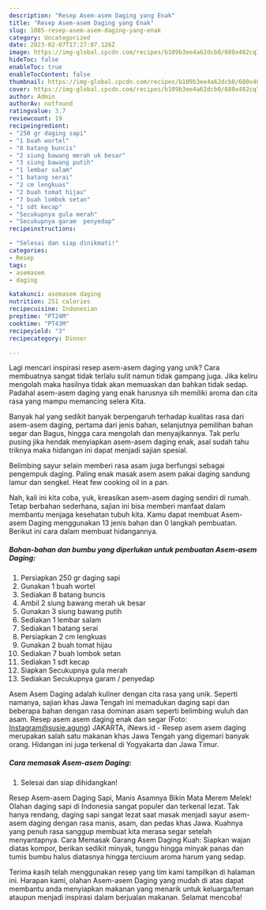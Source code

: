 ```yaml
---
description: "Resep Asem-asem Daging yang Enak"
title: "Resep Asem-asem Daging yang Enak"
slug: 1085-resep-asem-asem-daging-yang-enak
category: Uncategorized
date: 2023-02-07T17:27:07.126Z
image: https://img-global.cpcdn.com/recipes/b109b3ee4a62dcb0/680x482cq70/asem-asem-daging-foto-resep-utama.jpg
hideToc: false
enableToc: true
enableTocContent: false
thumbnail: https://img-global.cpcdn.com/recipes/b109b3ee4a62dcb0/680x482cq70/asem-asem-daging-foto-resep-utama.jpg
cover: https://img-global.cpcdn.com/recipes/b109b3ee4a62dcb0/680x482cq70/asem-asem-daging-foto-resep-utama.jpg
author: Admin
authorAv: notfound
ratingvalue: 3.7
reviewcount: 19
recipeingredient:
- "250 gr daging sapi"
- "1 buah wortel"
- "8 batang buncis"
- "2 siung bawang merah uk besar"
- "3 siung bawang putih"
- "1 lembar salam"
- "1 batang serai"
- "2 cm lengkuas"
- "2 buah tomat hijau"
- "7 buah lombok setan"
- "1 sdt kecap"
- "Secukupnya gula merah"
- "Secukupnya garam  penyedap"
recipeinstructions:

- "Selesai dan siap dinikmati!"
categories:
- Resep
tags:
- asemasem
- daging

katakunci: asemasem daging 
nutrition: 251 calories
recipecuisine: Indonesian
preptime: "PT24M"
cooktime: "PT43M"
recipeyield: "3"
recipecategory: Dinner

---
```





Lagi mencari inspirasi resep asem-asem daging yang unik? Cara membuatnya sangat tidak terlalu sulit namun tidak gampang juga. Jika keliru mengolah maka hasilnya tidak akan memuaskan dan bahkan tidak sedap. Padahal asem-asem daging yang enak harusnya sih memiliki aroma dan cita rasa yang mampu memancing selera Kita.





Banyak hal yang sedikit banyak berpengaruh terhadap kualitas rasa dari asem-asem daging, pertama dari jenis bahan, selanjutnya pemilihan bahan segar dan Bagus, hingga cara mengolah dan menyajikannya. Tak perlu pusing jika hendak menyiapkan asem-asem daging enak,      asal sudah tahu triknya maka hidangan ini dapat menjadi sajian spesial.














Belimbing sayur selain memberi rasa asam juga berfungsi sebagai pengempuk daging. Paling enak masak asem asem pakai daging sandung lamur dan sengkel. Heat few cooking oil in a pan.






Nah, kali ini kita coba, yuk, kreasikan asem-asem daging sendiri di rumah. Tetap berbahan sederhana, sajian ini bisa memberi manfaat dalam membantu menjaga kesehatan tubuh kita. Kamu dapat membuat Asem-asem Daging menggunakan 13 jenis bahan dan 0 langkah pembuatan. Berikut ini cara dalam membuat hidangannya.

<!--inarticleads1-->

##### Bahan-bahan dan bumbu yang diperlukan untuk pembuatan Asem-asem Daging:

1. Persiapkan 250 gr daging sapi
1. Gunakan 1 buah wortel
1. Sediakan 8 batang buncis
1. Ambil 2 siung bawang merah uk besar
1. Gunakan 3 siung bawang putih
1. Sediakan 1 lembar salam
1. Sediakan 1 batang serai
1. Persiapkan 2 cm lengkuas
1. Gunakan 2 buah tomat hijau
1. Sediakan 7 buah lombok setan
1. Sediakan 1 sdt kecap
1. Siapkan Secukupnya gula merah
1. Sediakan Secukupnya garam / penyedap


Asem Asem Daging adalah kuliner dengan cita rasa yang unik. Seperti namanya, sajian khas Jawa Tengah ini memadukan daging sapi dan beberapa bahan dengan rasa dominan asam seperti belimbing wuluh dan asam. Resep asem asem daging enak dan segar (Foto: Instagram@susie.agung) JAKARTA, iNews.id - Resep asem asem daging merupakan salah satu makanan khas Jawa Tengah yang digemari banyak orang. Hidangan ini juga terkenal di Yogyakarta dan Jawa Timur. 

<!--inarticleads2-->

##### Cara memasak Asem-asem Daging:


1. Selesai dan siap dihidangkan!

Resep Asem-asem Daging Sapi, Manis Asamnya Bikin Mata Merem Melek! Olahan daging sapi di Indonesia sangat populer dan terkenal lezat. Tak hanya rendang, daging sapi sangat lezat saat masak menjadi sayur asem-asem daging dengan rasa manis, asam, dan pedas khas Jawa. Kuahnya yang penuh rasa sanggup membuat kita merasa segar setelah menyantapnya. Cara Memasak Garang Asem Daging Kuah: Siapkan wajan diatas kompor, berikan sedikit minyak, tunggu hingga minyak panas dan tumis bumbu halus diatasnya hingga terciuum aroma harum yang sedap. 

Terima kasih telah menggunakan resep yang tim kami tampilkan di halaman ini. Harapan kami, olahan Asem-asem Daging yang mudah di atas dapat membantu anda menyiapkan makanan yang menarik untuk keluarga/teman ataupun menjadi inspirasi dalam berjualan makanan. Selamat mencoba!
